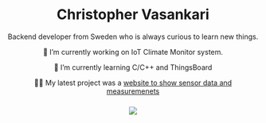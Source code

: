 <h1 align="center">Christopher Vasankari</h1>
<p align="center">Backend developer from Sweden who is always curious to learn new things.</p>
<p align="center"> 🔭 I’m currently working on IoT Climate Monitor system.
<p align="center">🌱 I’m currently learning C/C++ and ThingsBoard</p>
<p align="center">👨‍💻 My latest project was a <a href="https://github.com/Chrisvasa/sensor-dashboard">website to show sensor data and measuremenets</a></p>


###

<!-- Proudly created with GPRM ( https://gprm.itsvg.in ) -->
<div align="center">
  <img src="https://github-readme-stats.vercel.app/api/top-langs/?username=Chrisvasa&theme=codeSTACKr&hide_border=false&include_all_commits=false&count_private=false&layout=compact"  />
</div>

###
